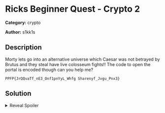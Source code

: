 # Ricks Beginner Quest - Crypto 2

**Category:** crypto

**Author:** s1kk1s

## Description
Morty lets go into an alternative universe which Caesar was not betrayed by Brutus and they steal have live colosseum fights!! The code to open the portal is encoded though can you help me?
```
PPFP{JrQQvaTf_nE3_Onf1pnYyL_Whfg Sharenyf_Jvgu_Pnx3}
```
## Solution

<details>
 <summary>Reveal Spoiler</summary>
    Rot13

    FLAG: CCSC{WeDDinGs_aR3_Bas1caLlY_Just Funerals_With_Cak3}
    
</details>
